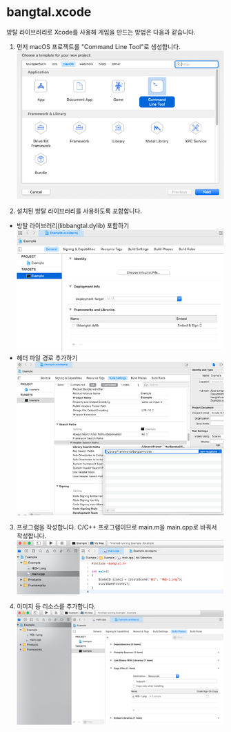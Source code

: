 # bangtal.xcode

방탈 라이브러리로 Xcode를 사용해 게임을 만드는 방법은 다음과 같습니다.
1. 먼저 macOS 프로젝트를 "Command Line Tool"로 생성합니다.
![프로젝트 생성하기](./Images/create_project1.png)

2. 설치된 방탈 라이브러리를 사용하도록 포함합니다.
- 방탈 라이브러리(libbangtal.dylib) 포함하기
![라이브러리 포함하기](./Images/create_project2.png)
- 헤더 파일 경로 추가하기
![헤더 파일 경로 추가하기](./Images/create_project3.png)

3. 프로그램을 작성합니다. C/C++ 프로그램이므로 main.m을 main.cpp로 바꿔서 작성합니다.
![프로그램 작성하기](./Images/write_program.png)

4. 이미지 등 리소스를 추가합니다.
![리소스 추가하기](./Images/add_resources.png)
